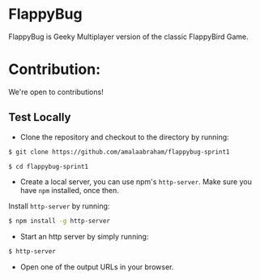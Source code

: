 # FlappyBug
FlappyBug is Geeky Multiplayer version of the classic FlappyBird Game.

# Contribution:
We're open to contributions!
## Test Locally
- Clone the repository and checkout to the directory by running:
```sh
$ git clone https://github.com/amalaabraham/flappybug-sprint1

$ cd flappybug-sprint1
```
- Create a local server, you can use npm's `http-server`.
Make sure you have `npm` installed, once then.

Install `http-server` by running:
```sh
$ npm install -g http-server
```

- Start an http server by simply running:
```sh
$ http-server
```

- Open one of the output URLs in your browser.
